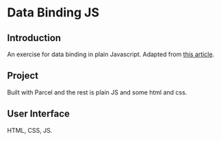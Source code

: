 # Data Binding JS
## Introduction
An exercise for data binding in plain Javascript. Adapted from [this article](https://blog.jeremylikness.com/blog/client-side-javascript-databinding-without-a-framework/).
## Project
Built with Parcel and the rest is plain JS and some html and css.
## User Interface
HTML, CSS, JS.

